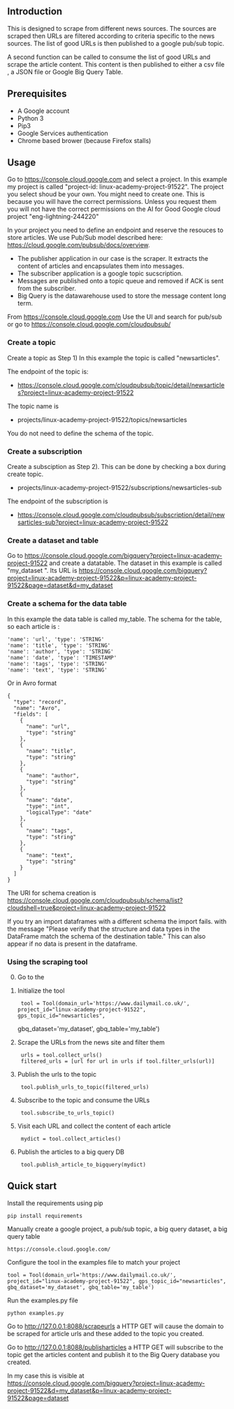 ## Introduction
This  is designed to scrape from  different  news sources. The sources are scraped then URLs are filtered 
according to criteria specific to the  news sources. The list  of  good URLs is then published to a google
pub/sub topic.  

A second function can be called to consume the  list  of  good URLs and scrape the article content. This 
content is then published to either a csv file , a JSON file or Google Big Query Table.

## Prerequisites
- A Google account
- Python 3
- Pip3
- Google Services authentication
- Chrome based brower (because Firefox stalls)

## Usage
Go to  https://console.cloud.google.com  and select a project. In this example my project  is called "project-id: linux-academy-project-91522". The project you select shoud be your own. You might need to create one.  This is because  you  will have the  correct permissions. Unless you request them you will not have the correct permissions on  the AI for Good   Google cloud project "eng-lightning-244220"

In your project you need to define an endpoint and  reserve the resouces  to store articles. We  use Pub/Sub model described here: https://cloud.google.com/pubsub/docs/overview. 

- The publisher application in our case is the scraper. It extracts the content of articles  and encapsulates them into messages.
- The subscriber application  is a google  topic sucscription. 
- Messages are published onto a topic queue and removed if ACK is sent from the subscriber.  
- Big Query is the datawarehouse used to store the message content long term.


From https://console.cloud.google.com  Use the UI and search for pub/sub or go to https://console.cloud.google.com/cloudpubsub/

### Create a topic 
Create a topic as Step 1) In this example  the topic is called "newsarticles". 

The endpoint of the topic is:
- https://console.cloud.google.com/cloudpubsub/topic/detail/newsarticles?project=linux-academy-project-91522

The topic name is 
- projects/linux-academy-project-91522/topics/newsarticles

You do not need to define the schema of the topic.


### Create a subscription
Create a subsciption as Step 2). This can be done by checking a box during create topic.

- projects/linux-academy-project-91522/subscriptions/newsarticles-sub 

The endpoint of the  subscription is
- https://console.cloud.google.com/cloudpubsub/subscription/detail/newsarticles-sub?project=linux-academy-project-91522



### Create a dataset and table
Go to https://console.cloud.google.com/bigquery?project=linux-academy-project-91522 and create a datatable. The
dataset in this example is called "my_dataset ". Its URL is https://console.cloud.google.com/bigquery?project=linux-academy-project-91522&p=linux-academy-project-91522&page=dataset&d=my_dataset 

### Create a schema for the data table
In this example the data table is called my_table. The schema for the table, so each article is :

    'name': 'url', 'type': 'STRING'
    'name': 'title', 'type': 'STRING'
    'name': 'author', 'type': 'STRING'
    'name': 'date', 'type': 'TIMESTAMP'
    'name': 'tags', 'type': 'STRING'
    'name': 'text', 'type': 'STRING' 
    
Or in Avro format

    {
      "type": "record",
      "name": "Avro",
      "fields": [
        {
          "name": "url",
          "type": "string"
        },
        {
          "name": "title",
          "type": "string"
        },
        {
          "name": "author",
          "type": "string"
        },
        {
          "name": "date",
          "type": "int",
          "logicalType": "date"
        },
        {
          "name": "tags",
          "type": "string"
        },
        {
          "name": "text",
          "type": "string"
        }
      ]
    }
    
The URI for  schema creation is   https://console.cloud.google.com/cloudpubsub/schema/list?cloudshell=true&project=linux-academy-project-91522    

If you try an import dataframes with a different schema the import fails.
with the message "Please verify that the structure and data types in the DataFrame match the schema of the destination table."
This can also appear  if no data is  present in the dataframe.

### Using the scraping tool

0. Go to  the  

1. Initialize  the tool 

        tool = Tool(domain_url='https://www.dailymail.co.uk/', project_id="linux-academy-project-91522", gps_topic_id="newsarticles", 
    gbq_dataset='my_dataset', gbq_table='my_table')

2. Scrape the  URLs from the  news site and filter them    

        urls = tool.collect_urls()
        filtered_urls = [url for url in urls if tool.filter_urls(url)] 

3. Publish the urls to the topic

        tool.publish_urls_to_topic(filtered_urls)

4. Subscribe to the topic and consume the URLs

        tool.subscribe_to_urls_topic()
    
5. Visit each URL and collect  the content of each article
     
        mydict = tool.collect_articles()

6. Publish the articles to a big query DB

        tool.publish_article_to_bigquery(mydict)


## Quick start

Install  the requirements using pip
    
    pip install requirements

Manually create a google project, a pub/sub topic, a big query dataset, a big query table 
    
    https://console.cloud.google.com/

Configure  the tool in the examples file to match your project

    tool = Tool(domain_url='https://www.dailymail.co.uk/', project_id="linux-academy-project-91522", gps_topic_id="newsarticles", 
    gbq_dataset='my_dataset', gbq_table='my_table')


Run the examples.py file  

    python examples.py
    
Go to http://127.0.0.1:8088/scrapeurls  a HTTP GET will cause the domain to be scraped for article urls and these added
to the topic you created. 

Go to http://127.0.0.1:8088/publisharticles a HTTP GET will subscribe to the topic  get the articles content and publish
 it to the Big Query database you created.
 
In my case this is visible at  
https://console.cloud.google.com/bigquery?project=linux-academy-project-91522&d=my_dataset&p=linux-academy-project-91522&page=dataset
 
   

